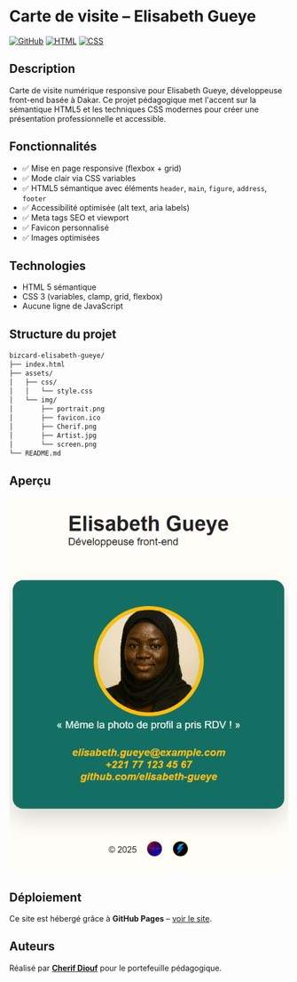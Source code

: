 # Carte de visite – Elisabeth Gueye

[![GitHub](https://img.shields.io/badge/GitHub-E--carte--de--visite-blue?logo=github)](https://github.com/Maximus203/bizcard-elisabeth-gueye)
[![HTML](https://img.shields.io/badge/HTML-E34F26?logo=html5&logoColor=white)](https://developer.mozilla.org/fr/docs/Web/HTML)
[![CSS](https://img.shields.io/badge/CSS-1572B6?logo=css3&logoColor=white)](https://developer.mozilla.org/fr/docs/Web/CSS)

## Description
Carte de visite numérique responsive pour Elisabeth Gueye, développeuse front-end basée à Dakar. Ce projet pédagogique met l'accent sur la sémantique HTML5 et les techniques CSS modernes pour créer une présentation professionnelle et accessible.

## Fonctionnalités
- ✅ Mise en page responsive (flexbox + grid)
- ✅ Mode clair via CSS variables
- ✅ HTML5 sémantique avec éléments `header`, `main`, `figure`, `address`, `footer`
- ✅ Accessibilité optimisée (alt text, aria labels)
- ✅ Meta tags SEO et viewport
- ✅ Favicon personnalisé
- ✅ Images optimisées

## Technologies
- HTML 5 sémantique  
- CSS 3 (variables, clamp, grid, flexbox)  
- Aucune ligne de JavaScript

## Structure du projet
```
bizcard-elisabeth-gueye/
├── index.html
├── assets/
│   ├── css/
│   │   └── style.css
│   └── img/
│       ├── portrait.png
│       ├── favicon.ico
│       ├── Cherif.png
│       ├── Artist.jpg
│       └── screen.png
└── README.md
```

## Aperçu
![screenshot desktop](assets/img/screen.png)

## Déploiement
Ce site est hébergé grâce à **GitHub Pages** – [voir le site](https://cherif-diouf.me/bizcard-elisabeth-gueye).

## Auteurs
Réalisé par **[Cherif Diouf](https://cherif-diouf.me)** pour le portefeuille pédagogique.
